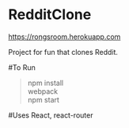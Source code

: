 # RedditClone

https://rongsroom.herokuapp.com

Project for fun that clones Reddit. 

#To Run
>npm install  
>webpack  
>npm start  



#Uses
React, react-router
